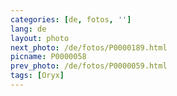 ```yaml
---
categories: [de, fotos, '']
lang: de
layout: photo
next_photo: /de/fotos/P0000189.html
picname: P0000058
prev_photo: /de/fotos/P0000059.html
tags: [Oryx]
---
```

